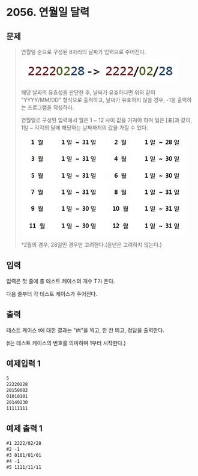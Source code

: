 # 2056. 연월일 달력
## 문제
> 연월일 순으로 구성된 8자리의 날짜가 입력으로 주어진다.
> 
> ![img_1.png](img_1.png)
>
> 해당 날짜의 유효성을 판단한 후, 날짜가 유효하다면
> 위와 같이 "YYYY/MM/DD" 형식으로 출력하고,
> 날짜가 유효하지 않을 경우, -1을 출력하는 프로그램을 작성하라.
> 
> 연월일로 구성된 입력에서 월은 1 ~ 12 사이 값을 가져야 하며
> 일은 [표]과 같이, 1일 ~ 각각의 달에 해당하는 날짜까지의 값을 가질 수 있다.
> 
> ![img.png](img.png)
> 
> *2월의 경우, 28일인 경우만 고려한다.(윤년은 고려하지 않는다.)
## 입력
입력은 첫 줄에 총 테스트 케이스의 개수 T가 온다.

다음 줄부터 각 테스트 케이스가 주어진다.
## 출력
테스트 케이스 t에 대한 결과는 "#t"을 찍고, 한 칸 띄고, 정답을 출력한다.

(t는 테스트 케이스의 번호를 의미하며 1부터 시작한다.)

## 예제입력 1
```
5
22220228
20150002
01010101
20140230
11111111
```
## 예제 출력 1
```
#1 2222/02/28
#2 -1
#3 0101/01/01
#4 -1
#5 1111/11/11
```